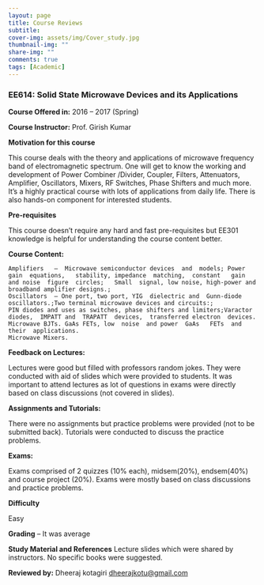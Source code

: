 ```yaml
---
layout: page
title: Course Reviews
subtitle:
cover-img: assets/img/Cover_study.jpg
thumbnail-img: ""
share-img: ""
comments: true
tags: [Academic]
---
```




### EE614: Solid State Microwave Devices and its Applications

**Course Offered in:**
 2016 – 2017 (Spring)

**Course Instructor:** Prof. Girish Kumar

**Motivation for this course**

This course deals with the theory and applications of microwave frequency band of electromagnetic spectrum. One will get to know the working and development of Power Combiner /Divider, Coupler, Filters, Attenuators, Amplifier, Oscillators, Mixers, RF Switches, Phase Shifters and much more. It’s a highly practical course with lots of applications from daily life. There is also hands-on component for interested students.  

**Pre-requisites**

This course doesn’t require any hard and fast pre-requisites but EE301 knowledge is helpful for understanding the course content better.  

**Course Content:**

    Amplifiers   –  Microwave semiconductor devices  and  models; Power  gain  equations,   stability, impedance  matching,  constant   gain  and noise  figure  circles;   Small  signal, low noise, high-power and broadband amplifier designs.;
    Oscillators  – One port, two port, YIG  dielectric and  Gunn-diode oscillators.;Two terminal microwave devices and circuits:;
    PIN diodes and uses as switches, phase shifters and limiters;Varactor  diodes,  IMPATT and  TRAPATT  devices,  transferred electron  devices.
    Microwave BJTs. GaAs FETs, low  noise  and power  GaAs   FETs  and  their  applications.
    Microwave Mixers.

**Feedback on Lectures:**

Lectures were good but filled with professors random jokes. They were conducted with aid of slides which were provided to students. It was important to attend lectures as lot of questions in exams were directly based on class discussions (not covered in slides).

**Assignments and Tutorials:**

There were no assignments but practice problems were provided (not to be submitted back). Tutorials were conducted to discuss the practice problems.

**Exams:**

Exams comprised of 2 quizzes (10% each), midsem(20%), endsem(40%) and course project (20%). Exams were mostly based on class discussions and practice problems.

**Difficulty**

Easy

**Grading** – It was average

**Study Material and References** 
Lecture slides which were shared by instructors. No specific books were suggested.

**Reviewed by:**
Dheeraj kotagiri <dheerajkotu@gmail.com>

